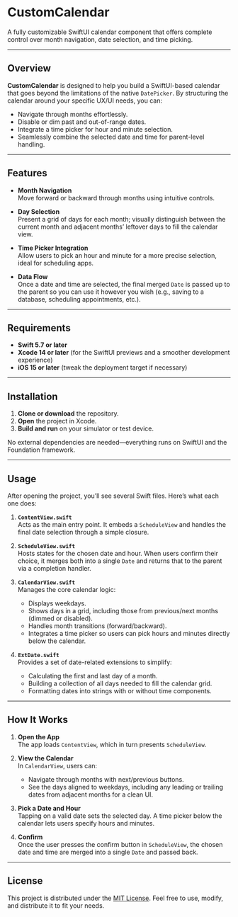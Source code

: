 # CustomCalendar

A fully customizable SwiftUI calendar component that offers complete control over month navigation, date selection, and time picking. 

---

## Overview

**CustomCalendar** is designed to help you build a SwiftUI-based calendar that goes beyond the limitations of the native `DatePicker`. By structuring the calendar around your specific UX/UI needs, you can:

- Navigate through months effortlessly.  
- Disable or dim past and out-of-range dates.  
- Integrate a time picker for hour and minute selection.  
- Seamlessly combine the selected date and time for parent-level handling.

---

## Features

- **Month Navigation**  
  Move forward or backward through months using intuitive controls.  

- **Day Selection**  
  Present a grid of days for each month; visually distinguish between the current month and adjacent months’ leftover days to fill the calendar view.  

- **Time Picker Integration**  
  Allow users to pick an hour and minute for a more precise selection, ideal for scheduling apps.  

- **Data Flow**  
  Once a date and time are selected, the final merged `Date` is passed up to the parent so you can use it however you wish (e.g., saving to a database, scheduling appointments, etc.).  

---

## Requirements

- **Swift 5.7 or later**  
- **Xcode 14 or later** (for the SwiftUI previews and a smoother development experience)  
- **iOS 15 or later** (tweak the deployment target if necessary)  

---

## Installation

1. **Clone or download** the repository.  
2. **Open** the project in Xcode.  
3. **Build and run** on your simulator or test device.  

No external dependencies are needed—everything runs on SwiftUI and the Foundation framework.

---

## Usage

After opening the project, you’ll see several Swift files. Here’s what each one does:

1. **`ContentView.swift`**  
   Acts as the main entry point. It embeds a `ScheduleView` and handles the final date selection through a simple closure.  

2. **`ScheduleView.swift`**  
   Hosts states for the chosen date and hour. When users confirm their choice, it merges both into a single `Date` and returns that to the parent via a completion handler.  

3. **`CalendarView.swift`**  
   Manages the core calendar logic:  
   - Displays weekdays.  
   - Shows days in a grid, including those from previous/next months (dimmed or disabled).  
   - Handles month transitions (forward/backward).  
   - Integrates a time picker so users can pick hours and minutes directly below the calendar.  

4. **`ExtDate.swift`**  
   Provides a set of date-related extensions to simplify:  
   - Calculating the first and last day of a month.  
   - Building a collection of all days needed to fill the calendar grid.  
   - Formatting dates into strings with or without time components.  

---

## How It Works

1. **Open the App**  
   The app loads `ContentView`, which in turn presents `ScheduleView`.  

2. **View the Calendar**  
   In `CalendarView`, users can:  
   - Navigate through months with next/previous buttons.  
   - See the days aligned to weekdays, including any leading or trailing dates from adjacent months for a clean UI.  

3. **Pick a Date and Hour**  
   Tapping on a valid date sets the selected day. A time picker below the calendar lets users specify hours and minutes.  

4. **Confirm**  
   Once the user presses the confirm button in `ScheduleView`, the chosen date and time are merged into a single `Date` and passed back.  

---

## License

This project is distributed under the [MIT License](LICENSE). Feel free to use, modify, and distribute it to fit your needs.
